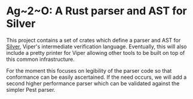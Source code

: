 # Ag~2~O: A Rust parser and AST for Silver 

This project contains a set of crates which define a parser and AST for [Silver](https://github.com/viperproject/silver), Viper's intermediate verification language. 
Eventually, this will also include a pretty printer for Viper allowing other tools to be built on top of this common infrastructure. 

For the moment this focuses on legibility of the parser code so that conformance can be easily ascertained. If the need occurs, we will add a second higher performance parser which can be validated against the simpler Pest parser. 